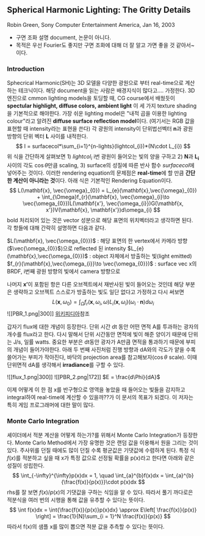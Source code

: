 
## Spherical Harmonic Lighting: The Gritty Details
Robin Green, Sony Computer Entertainment America, Jan 16, 2003

- 구면 조화 설명 document, 논문이 아니다.
- 목적은 우선 Fourier도 좋지만 구면 조화에 대해 더 잘 알고 가면 좋을 것 같아서~이다.

### Introduction

Sphecrical Harmonic(SH)는 3D 모델을 다양한 광원으로 부터 real-time으로 계산하는 테크닉이다. 해당 document을 읽는 사람은 배경지식이 많다고.... 가정한다. 3D 엔진으로 cmmon lighting models을 토딩할 때, CG course에서 배웠듯이 **spectular highlight, diffuse colors, ambient light** 이 세 가지 texture shading을 기본적으로 해야한다. 가장 쉬운 lighting model은 "내적 곱을 이용한 lighting colour"라고 알려진 **diffuse surface reflection model**이다. (여기서는 RGB 값을 표현할 때 intensity라는 표현을 쓴다) 각 광원의 intensity이 단위법선벡터 $\mathbf{n}$과 광원 방향의 단위 벡터 $\mathbf{L}$ 사이를 내적한다.
$$
I = surfacecol*\sum_{i=1}^{n-lights}(lightcol_{i})*(N\cdot L_{i})
$$
위 식을 간단하게 살펴보면 1) $lightcol_{i}$ i번 광원이 들어오는 빛의 양을 구하고 2) $\mathbf{N}$과 $\mathbf{L_{i}}$ 사이의 각도 $\cos \theta$만큼 scaling, 3) surface의 성질에 따른 반사 함수 $surfacecol$에 넣어주는 것이다. 이러한 rendering equation의 문제점은 **real-time**에 할 만큼 **간단한 계산이 아니라는 것**이다. 아래 식은 기본적인 Rendering Equation이다.
$$
L(\mathbf{x}, \vec{\omega}_{0}) = L_{e}(\mathbf{x},\vec{\omega}_{0}) + \int_{\Omega}f_{r}(\mathbf{x}, \vec{\omega}_{i}\to \vec{\omega_{0}})L(\mathbf{x'}, \vec{\omega_{i}})G(\mathbf{x, x'})V(\mathbf{x}, \mathbf{x'})d\omega_{i}
$$
bold 처리되어 있는 것은 vector 성분으로 해당 표면의 위치벡터라고 생각하면 된다. 각 항들에 대해 간략히 설명하면 다음과 같다.

$L(\mathbf{x}, \vec{\omega_{0}})$ : 해당 표면의 한 vertex에서 카메라 방향($\vec{\omega_{0}}$)으로 reflected 된 intensity
$L_{e}(\mathbf{x},\vec{\omega_{0}})$ : object 자체에서 방출하는 빛(light emitted)
$f_{r}(\mathbf{x},\vec{\omega_{i}}\to \vec{\omega_{0}})$ : surface vec x의 BRDF, i번째 광원 방향의 빛에서 camera 방향으로

나머지 $\mathbf{x'}$이 포함된 항은 다른 오브젝트에서 재반사된 빛이 들어오는 것인데 해당 부분은 생략하고 오브젝트 스스로가 방출하는 빛도 일단 없다고 가정하고 다시 써보면
$$
L(\mathbf{x}, {\omega}_{0}) = \int_{\Omega}f_{r}(\mathbf{x},\omega_{i},\omega)L_{i}(\mathbf{x},\omega_{i})(\omega_{i}\cdot \mathbf{n})d\omega_{i}
$$
![[PBR_1.png|300]] [위키피디아](https://en.wikipedia.org/wiki/Rendering_equation)참조

갑자기 flux에 대한 개념이 등장한다. 단위 시간 dt 동안 어떤 면적 A를 투과하는 광자의 개수를 flux라고 한다. 다시 말해서 단위 시간동안 면적에 빛이 해준 양이기 때문에 단위는 J/s, 일률 watts.  중요한 부분은 dt동안 광자가 A만큼 면적을 통과하기 때문에 부피의 개념이 들어가야한다. 아래 두 번째 사진처럼 진행 방향과 dA와의 각도가 얕을 수록  쓸어가는 부피가 작아진다, 바닥의 projection area를 참고해보자($\cos \theta$ scale). 이때 단위면적 dA를 생각해서 **irradiance**를 구할 수 있다.

![[flux_1.png|300]]   ![[PBR_2.png|172]]    $E = \frac{d\Phi}{dA}$

이제 어떻게 이 한 점 x를 반구형으로 영역을 놓았을 때 들어오는 빛들을 감지하고 integral하여 real-time에 계산할 수 있을까??가 이 문서의 목표가 되겠다. 이 저자는 특히 게임 프로그래머에 대한 말이 많다.

### Monte Carlo Integration

셰이더에서 적분 계산을 어떻게 하는가?를 위해서 Monte Carlo Integration가 등장한다. Monte Carlo Method에서 가장 유명한 것은 랜덤 값을 이용해서 원을 그리는 것이 있다. 주사위를 던질 때에도 많이 던질 수록 평균값은 기댓값에 수렴하게 된다. 특정 식 $f(x)$를 적분하고 싶을 때 x가 특정 값으로 선정될 확률을 p(x)라고 한다면 아래와 같은 성질이 성립한다.
$$
\int_{-\infty}^{\infty}p(x)dx = 1, \quad \int_{a}^{b}f(x)dx = \int_{a}^{b} {\frac{f(x)}{p(x)}}\cdot p(x)dx
$$
rhs를 잘 보면 $f(x)/p(x)$의 기댓값을 구하는 식임을 알 수 있다. 따라서 풀기 까다로은 적분식을 여러 번의 시행을 통해 값을 유추할 수 있다는 뜻이다.
$$
\int f(x)dx = \int{\frac{f(x)}{p(x)}p(x)dx}  \approx E\left[ \frac{f(x)}{p(x)} \right] = \frac{1}{N}\sum_{i = 1}^N \frac{f(x)}{p(x)}
$$
따라서 f(x)의 샘플 x를 많이 뽑으면 적분 값을 추측할 수 있다는 뜻이다.
